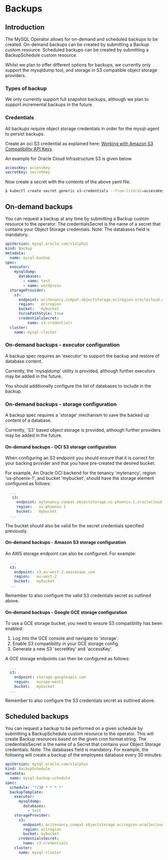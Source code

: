 # Backups

## Introduction

The MySQL Operator allows for on-demand and scheduled backups to be created.
On-demand backups can be created by submitting a Backup custom resource.
Scheduled backups can be created by submitting a BackupSchedule custom resource.

Whilst we plan to offer different options for backups, we currently only support
the mysqldump tool, and storage in S3 compatible object storage providers.

### Types of backup

We only currently support full snapshot backups, although we plan to support
incremental backups in the future.

### Credentials

All backups require object storage credentials in order for the mysql-agent to
persist backups.

Create an oci S3 credential as explained here: [Working with Amazon S3 Compatibility API Keys](https://docs.us-phoenix-1.oraclecloud.com/Content/Identity/Tasks/managingcredentials.htm#To4).

An example for Oracle Cloud Infrastructure S3 is given below.

```yaml
accessKey: accessKey
secretKey: secretKey
```

Now create a secret with the contents of the above yaml file.

```bash
$ kubectl create secret generic s3-credentials --from-literal=accessKey=${S3_ACCESS_KEY} --from-literal=secretKey=${S3_SECRET_KEY}
```

## On-demand backups

You can request a backup at any time by submitting a Backup custom resource to the
operator. The credentialsSecret is the name of a secret that contains your Object
Storage credentials. Note: The databases field is mandatory.

```yaml
apiVersion: mysql.oracle.com/v1alpha1
kind: Backup
metadata:
  name: mysql-backup
spec:
  executor:
    mysqldump:
      databases:
        - name: test
        - name: wordpress
  storageProvider:
    s3:
      endpoint: ocitenancy.compat.objectstorage.ociregion.oraclecloud.com
      region:   ociregion
      bucket:   mybucket
      forcePathStyle: true
      credentialsSecret:
          name: s3-credentials
  cluster:
    name: mysql-cluster
```

### On-demand backups - executor configuration

A backup spec requires an 'executor' to support the backup and restore of
database content.

Currently, the 'mysqldump' utility is provided, although further executors may
be added in the future.

You should additionally configure the list of databases to include in the
backup.

### On-demand backups - storage configuration

A backup spec requires a 'storage' mechanism to save the backed up
content of a database.

Currently, 'S3' based object storage is provided, although further providers
may be added in the future.

#### On-demand backups - OCI S3 storage configuration

When configuring an S3 endpoint you should ensure that it is correct for your
backing provider and that you have pre-created the desired bucket.

For example, An Oracle OCI backend for the tenancy 'mytenancy', region
'us-phoenix-1', and bucket 'mybucket', should have the storage element
configured as follows:

```yaml
  ...
   s3:
     endpoint: mytenancy.compat.objectstorage.us-phoenix-1.oraclecloud.com
     region:   us-phoenix-1
     bucket:   mybucket
  ...
```

The bucket should also be valid for the secret credentials specified previously.

#### On-demand backups - Amazon S3 storage configuration

An AWS storage endpoint can also be configured. For example:

```yaml
  ...
  s3:
    endpoint: s3.eu-west-2.amazonaws.com
    region:   eu-west-2
    bucket:   mybucket
  ...
```

Remember to also configure the valid S3 credentials secret as outlined above.

#### On-demand backups - Google GCE storage configuration

To use a GCE storage bucket, you need to ensure S3 compatibility has been enabled:

1. Log into the GCE console and navigate to 'storage'.
2. Enable S3 compatibility in your GCE storage config.
3. Generate a new S3 'secretKey' and 'accessKey'.

A GCE storage endpoints can then be configured as follows:

```yaml
  ...
  s3:
    endpoint: storage.googleapis.com
    region:   europe-west1
    bucket:   mybucket
  ...
```

Remember to also configure the S3 credentials secret as outlined above.

## Scheduled backups

You can request a backup to be performed on a given schedule by submitting a
BackupSchedule custom resource to the operator. This will create Backup
resources based on the given cron format string. The credentialsSecret is the
name of a Secret that contains your Object Storage credentials. Note: The
databases field is mandatory. For example, the following will create a backup of
the employees database every 30 minutes:

```yaml
apiVersion: mysql.oracle.com/v1alpha1
kind: BackupSchedule
metadata:
  name: mysql-backup-schedule
spec:
  schedule: '*/30 * * * *'
  backupTemplate:
    executor:
      mysqldump:
        databases:
          - test
    storageProvider:
      s3:
        endpoint: ocitenancy.compat.objectstorage.ociregion.oraclecloud.com
        region: ociregion
        bucket: mybucket
      credentialsSecret:
        name: s3-credentials
    cluster:
      name: mysql-cluster
```
